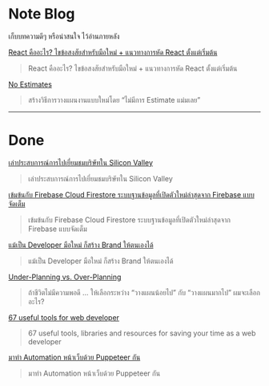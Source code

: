 # Note Blog
เก็บบทความดีๆ หรือน่าสนใจ ไว้อ่านภายหลัง



[React คืออะไร? ไขข้อสงสัยสำหรับมือใหม่ + แนวทางการหัด React ตั้งแต่เริ่มต้น](https://www.designil.com/react-%E0%B8%84%E0%B8%B7%E0%B8%AD%E0%B8%AD%E0%B8%B0%E0%B9%84%E0%B8%A3.html)
> React คืออะไร? ไขข้อสงสัยสำหรับมือใหม่ + แนวทางการหัด React ตั้งแต่เริ่มต้น



[No Estimates](https://medium.com/agile-development-in-thai/no-estimates-77d63ff36b75)
> สร้างวิธีการวางแผนงานแบบใหม่โดย “ไม่มีการ Estimate แม่มเลย”



---

# Done

[เล่าประสบการณ์การไปเยี่ยมชมบริษัทใน Silicon Valley](https://blog.panjmp.com/%E0%B9%80%E0%B8%A5%E0%B9%88%E0%B8%B2%E0%B8%9B%E0%B8%A3%E0%B8%B0%E0%B8%AA%E0%B8%9A%E0%B8%81%E0%B8%B2%E0%B8%A3%E0%B8%93%E0%B9%8C%E0%B8%81%E0%B8%B2%E0%B8%A3%E0%B9%84%E0%B8%9B%E0%B9%80%E0%B8%A2%E0%B8%B5%E0%B9%88%E0%B8%A2%E0%B8%A1%E0%B8%8A%E0%B8%A1%E0%B8%9A%E0%B8%A3%E0%B8%B4%E0%B8%A9%E0%B8%B1%E0%B8%97%E0%B9%83%E0%B8%99-silicon-valley-8534991dd747)
> เล่าประสบการณ์การไปเยี่ยมชมบริษัทใน Silicon Valley



[เข้มข้นกับ Firebase Cloud Firestore ระบบฐานข้อมูลที่เปิดตัวใหม่ล่าสุดจาก Firebase แบบจัดเต็ม](https://medium.com/@thanongkiattamtai/%E0%B9%80%E0%B8%82%E0%B9%89%E0%B8%A1%E0%B8%82%E0%B9%89%E0%B8%99%E0%B8%81%E0%B8%B1%E0%B8%9A-firebase-cloud-firestore-%E0%B8%A3%E0%B8%B0%E0%B8%9A%E0%B8%9A%E0%B8%90%E0%B8%B2%E0%B8%99%E0%B8%82%E0%B9%89%E0%B8%AD%E0%B8%A1%E0%B8%B9%E0%B8%A5%E0%B8%97%E0%B8%B5%E0%B9%88%E0%B9%80%E0%B8%9B%E0%B8%B4%E0%B8%94%E0%B8%95%E0%B8%B1%E0%B8%A7%E0%B9%83%E0%B8%AB%E0%B8%A1%E0%B9%88%E0%B8%A5%E0%B9%88%E0%B8%B2%E0%B8%AA%E0%B8%B8%E0%B8%94%E0%B8%88%E0%B8%B2%E0%B8%81-firebase-%E0%B9%81%E0%B8%9A%E0%B8%9A%E0%B8%88%E0%B8%B1%E0%B8%94%E0%B9%80%E0%B8%95%E0%B9%87%E0%B8%A1-d001e43e2be7)
> เข้มข้นกับ Firebase Cloud Firestore ระบบฐานข้อมูลที่เปิดตัวใหม่ล่าสุดจาก Firebase แบบจัดเต็ม


[แม้เป็น Developer มือใหม่ ก็สร้าง Brand ให้ตนเองได้](https://www.techstarthailand.com/blog/detail/Building-your-personal-brand-as-a-new-web-developer/308)
> แม้เป็น Developer มือใหม่ ก็สร้าง Brand ให้ตนเองได้



[Under-Planning vs. Over-Planning](https://medium.com/pure-project-management/under-planning-vs-over-planning-5e04b0bfd446)
> ถ้าชีวิตไม่มีความพอดี … ให้เลือกระหว่าง “วางแผนน้อยไป” กับ “วางแผนมากไป” ผมจะเลือกอะไร?



[67 useful tools for web developer](https://hackernoon.com/67-useful-tools-libraries-and-resources-for-saving-your-time-as-a-web-developer-7d3fb8667030)
> 67 useful tools, libraries and resources for saving your time as a web developer



[มาทำ Automation หน้าเว็บด้วย Puppeteer กัน](https://medium.com/@thangman22/%E0%B8%A1%E0%B8%B2%E0%B8%97%E0%B8%B3-automation-%E0%B8%AB%E0%B8%99%E0%B9%89%E0%B8%B2%E0%B9%80%E0%B8%A7%E0%B9%87%E0%B8%9A%E0%B8%94%E0%B9%89%E0%B8%A7%E0%B8%A2-puppeteer-%E0%B8%81%E0%B8%B1%E0%B8%99-74b976ac77d8)
> มาทำ Automation หน้าเว็บด้วย Puppeteer กัน
